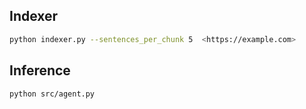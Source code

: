 ## Indexer

```bash
python indexer.py --sentences_per_chunk 5  <https://example.com>
```

## Inference

```bash
python src/agent.py
```

